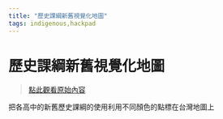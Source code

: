 ```yaml
---
title: "歷史課綱新舊視覺化地圖"
tags: indigenous,hackpad
---
```


# 歷史課綱新舊視覺化地圖

> [點此觀看原始內容](https://g0v.hackpad.tw/n7h36VL6U8E)


把各高中的新舊歷史課綱的使用利用不同顏色的點標在台灣地圖上


